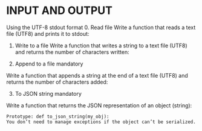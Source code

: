 # INPUT AND OUTPUT
Using the UTF-8 stdout format
0. Read file 
Write a function that reads a text file (UTF8) and prints it to stdout:
1. Write to a file
Write a function that writes a string to a text file (UTF8) 
and returns the number of characters written:

2. Append to a file
mandatory

Write a function that appends a string at the end of a text file (UTF8) and returns the number of characters added:


3. To JSON string
mandatory

Write a function that returns the JSON representation of an object (string):

    Prototype: def to_json_string(my_obj):
    You don’t need to manage exceptions if the object can’t be serialized.


